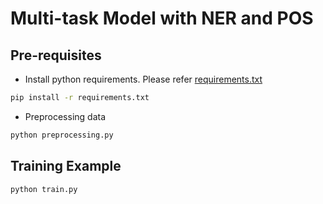 # Multi-task Model with NER and POS

## Pre-requisites
- Install python requirements. Please refer [requirements.txt](requirements.txt)
```bash
pip install -r requirements.txt
```

- Preprocessing data
```python
python preprocessing.py
```

## Training Example
```python
python train.py
```
